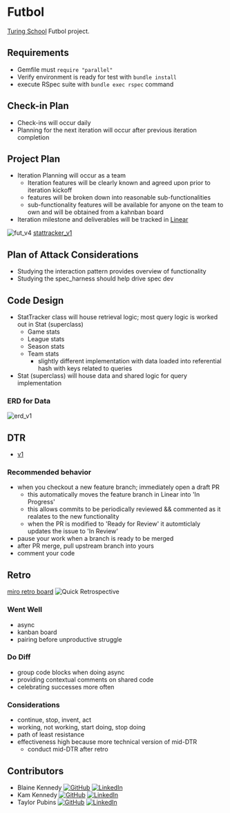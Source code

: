# Futbol

[Turing School](https://turing.io/) Futbol project.

## Requirements
- Gemfile must `require "parallel"`
- Verify environment is ready for test with `bundle install`
- execute RSpec suite with `bundle exec rspec` command

## Check-in Plan

- Check-ins will occur daily
- Planning for the next iteration will occur after previous iteration completion

## Project Plan

- Iteration Planning will occur as a team
  - Iteration features will be clearly known and agreed upon prior to iteration kickoff
  - features will be broken down into reasonable sub-functionalities
  - sub-functionality features will be available for anyone on the team to own and will be obtained from a kahnban board
- Iteration milestone and deliverables will be tracked in [Linear](https://linear.app)

![fut_v4](https://github.com/trpubz/futbol/assets/25095319/b29da731-dc6e-441b-a965-6d9568457d2a)
[stattracker_v1](https://github.com/trpubz/futbol/assets/25095319/d2e34cc1-273a-4510-aa1a-463cd9963a7a)


## Plan of Attack Considerations

- Studying the interaction pattern provides overview of functionality
- Studying the spec_harness should help drive spec dev

## Code Design

- StatTracker class will house retrieval logic; most query logic is worked out in Stat (superclass)
  - Game stats
  - League stats
  - Season stats
  - Team stats
    - slightly different implementation with data loaded into referential hash with keys related to queries 
- Stat (superclass) will house data and shared logic for query implementation

  
### ERD for Data
![erd_v1](https://github.com/trpubz/futbol/assets/25095319/9071d533-9f56-4e2a-ba61-359107162d1a)


## DTR

- [v1](https://docs.google.com/document/d/1xlq3COkAis2Ka8S6jJ9tsDimgus19CnItrIJYnmH5xM/edit)
  
### Recommended behavior

  - when you checkout a new feature branch; immediately open a draft PR
    - this automatically moves the feature branch in Linear into 'In Progress'
    - this allows commits to be periodically reviewed && commented as it realates to the new functionality
    - when the PR is modified to 'Ready for Review' it automticlaly updates the issue to 'In Review'  
  - pause your work when a branch is ready to be merged
  - after PR merge, pull upstream branch into yours
  - comment your code

## Retro

[miro retro board](https://miro.com/app/board/uXjVMjam68c=/?share_link_id=784845189724)
![Quick Retrospective](https://github.com/trpubz/futbol/assets/25095319/b4294a2c-4d69-4d65-a3d0-2d0fbf71288d)

### Went Well

- async
- kanban board
- pairing before unproductive struggle

### Do Diff

- group code blocks when doing async
- providing contextual comments on shared code
- celebrating successes more often

### Considerations

- continue, stop, invent, act
- working, not working, start doing, stop doing
- path of least resistance
- effectiveness high because more technical version of mid-DTR
  - conduct mid-DTR after retro

## Contributors

- Blaine Kennedy [![GitHub](https://img.shields.io/badge/github-%23121011.svg?style=plastic&logo=github&logoColor=white)](https://github.com/bkchilidawg) [![LinkedIn](https://img.shields.io/badge/linkedin-%230077B5.svg?style=plastic&logo=linkedin&logoColor=white)](https://www.linkedin.com/in/blaine-kennedy-3462a7140/)
- Kam Kennedy [![GitHub](https://img.shields.io/badge/github-%23121011.svg?style=plastic&logo=github&logoColor=white)](https://github.com/kameronk92) [![LinkedIn](https://img.shields.io/badge/linkedin-%230077B5.svg?style=plastic&logo=linkedin&logoColor=white)](https://www.linkedin.com/in/kameron-kennedy-pe-98019469/)
- Taylor Pubins [![GitHub](https://img.shields.io/badge/github-%23121011.svg?style=plastic&logo=github&logoColor=white)](https://github.com/trpubz) [![LinkedIn](https://img.shields.io/badge/linkedin-%230077B5.svg?style=plastic&logo=linkedin&logoColor=white)](https://www.linkedin.com/in/trpubins/)
